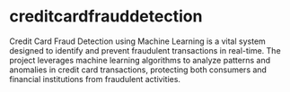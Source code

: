 # creditcardfrauddetection
Credit Card Fraud Detection using Machine Learning is a vital system designed to identify and prevent fraudulent transactions in real-time. The project leverages machine learning algorithms to analyze patterns and anomalies in credit card transactions, protecting both consumers and financial institutions from fraudulent activities.
